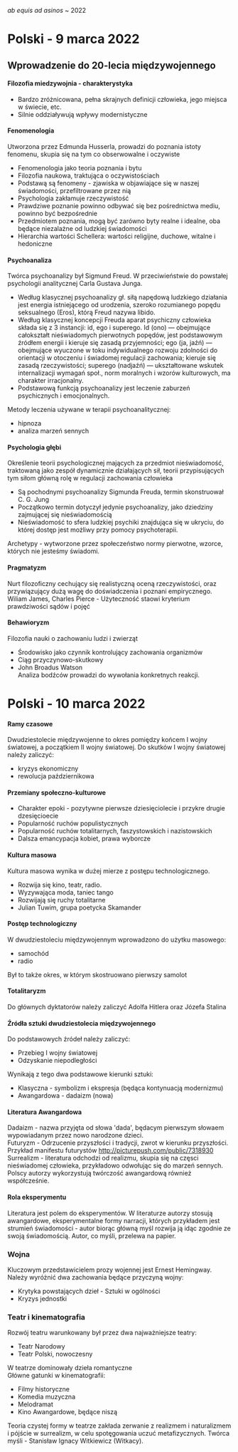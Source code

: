 *ab equis ad asinos* ~ 2022

Polski - 9 marca 2022
==

## Wprowadzenie do 20-lecia międzywojennego

#### Filozofia miedzywojnia - charakterystyka
- Bardzo zróżnicowana, pełna skrajnych definicji człowieka, jego miejsca w świecie, etc.
- Silnie oddziaływują wpływy modernistyczne

#### Fenomenologia
Utworzona przez Edmunda Husserla, prowadzi do poznania istoty fenomenu, skupia się na tym co obserwowalne i oczywiste<br/>
- Fenomenologia jako teoria poznania i bytu
- Filozofia naukowa, traktująca o oczywistościach
- Podstawą są fenomeny - zjawiska w objawiające się w naszej świadomości, przefiltrowane przez nią
- Psychologia zakłamuje rzeczywistość
- Prawdziwe poznanie powinno odbywać się bez pośrednictwa mediu, powinno być bezpośrednie
- Przedmiotem poznania, mogą być zarówno byty realne i idealne, oba będące niezalażne od ludzkiej świadomości
- Hierarchia wartości Schellera: wartości religijne, duchowe, witalne i hedoniczne

#### Psychoanaliza
Twórca psychoanalizy był Sigmund Freud. W przeciwieństwie do powstałej psychologii analitycznej Carla Gustava Junga. <br/>
- Według klasycznej psychoanalizy gł. siłą napędową ludzkiego działania jest energia istniejącego od urodzenia, szeroko rozumianego popędu seksualnego (Eros), którą Freud nazywa libido.
- Według klasycznej koncepcji Freuda aparat psychiczny człowieka składa się z 3 instancji: id, ego i superego. Id (ono) — obejmujące całokształt nieświadomych pierwotnych popędów, jest podstawowym źródłem energii i kieruje się zasadą przyjemności; ego (ja, jaźń) — obejmujące wyuczone w toku indywidualnego rozwoju zdolności do orientacji w otoczeniu i świadomej regulacji zachowania; kieruje się zasadą rzeczywistości; superego (nadjaźń) — ukształtowane wskutek internalizacji wymagań społ., norm moralnych i wzorów kulturowych, ma charakter irracjonalny.
- Podstawową funkcją psychoanalizy jest leczenie zaburzeń psychicznych i emocjonalnych.

Metody leczenia używane w terapii psychoanalitycznej:
- hipnoza
- analiza marzeń sennych

#### Psychologia głębi
Określenie teorii psychologicznej mających za przedmiot nieświadomość, traktowaną jako zespół dynamicznie działających sił, teorii przypisujących tym siłom główną rolę w regulacji zachowania człowieka <br/>
- Są pochodnymi psychoanalizy Sigmunda Freuda, termin skonstruował C. G. Jung
- Początkowo termin dotyczył jedynie psychoanalizy, jako dziedziny zajmującej się nieświadomością
- Nieświadomość to sfera ludzkiej psychiki znajdująca się w ukryciu, do której dostęp jest możliwy przy pomocy psychoterapii.

Archetypy - wytworzone przez społeczeństwo normy pierwotne, wzorce, których nie jesteśmy świadomi.

#### Pragmatyzm
Nurt filozoficzny cechujący się realistyczną oceną rzeczywistości, oraz przywiązujący dużą wagę do doświadczenia i poznani empirycznego. <br/>
Wiliam James, Charles Pierce - Użyteczność staowi kryterium prawdziwości sądów i pojęć

#### Behawioryzm
Filozofia nauki o zachowaniu ludzi i zwierząt <br/>
- Środowisko jako czynnik kontrolujący zachowania organizmów
- Ciąg przyczynowo-skutkowy
- John Broadus Watson<br/>
Analiza bodźców prowadzi do wywołania konkretnych reakcji.

Polski - 10 marca 2022
==

#### Ramy czasowe
Dwudziestolecie międzywojenne to okres pomiędzy końcem I wojny światowej, a początkiem II wojny światowej. Do skutków I wojny światowej należy zaliczyć:
- kryzys ekonomiczny
- rewolucja październikowa

#### Przemiany społeczno-kulturowe

- Charakter epoki - pozytywne pierwsze dziesięciolecie i przykre drugie dzesięcioecie
- Popularność ruchów populistycznych
- Popularność ruchów totalitarnych, faszystowskich i nazistowskich
- Dalsza emancypacja kobiet, prawa wyborcze

#### Kultura masowa
Kultura masowa wynika w dużej mierze z postępu technologicznego.

- Rozwija się kino, teatr, radio.
- Wyzywająca moda, taniec tango
- Rozwijają się ruchy totalitarne
- Julian Tuwim, grupa poetycka Skamander

#### Postęp technologiczny
W dwudziestoleciu międzywojennym wprowadzono do użytku masowego:
- samochód  
- radio

Był to także okres, w którym skostruowano pierwszy samolot

#### Totalitaryzm
Do głównych dyktatorów należy zaliczyć Adolfa Hitlera oraz Józefa Stalina


#### Źródła sztuki dwudziestolecia międzywojennego
Do podstawowych źródeł należy zaliczyć:
- Przebieg I wojny światowej
- Odzyskanie niepodległości

Wynikają z tego dwa podstawowe kierunki sztuki:
- Klasyczna - symbolizm i ekspresja (będąca kontynuacją modernizmu)
- Awangardowa - dadaizm (nowa)

#### Literatura Awangardowa
Dadaizm - nazwa przyjęta od słowa 'dada', będacym pierwszym słowaem wypowiadanym przez nowo narodzone dzieci.  
Futuryzm - Odrzucenie przyszłości i tradycji, zwrot w kierunku przyszłości.  
Przykład manifestu futurystów http://picturepush.com/public/7318930  
Surrealizm - literatura odchodzi od realizmu, skupia się na częsci nieświadomej człowieka, przykładowo odwołując się do marzeń sennych.
Polscy autorzy wykorzystują twórczość awangardową również współcześnie.

#### Rola eksperymentu
Literatura jest polem do eksperymentów. W literaturze autorzy stosują awangardowe, eksperymentalne formy narracji, których przykładem jest strumień świadomości - autor biorąc główną myśl rozwija ją idąc zgodnie ze swoją świadomością. Autor, co myśli, przelewa na papier.

### Wojna
Kluczowym przedstawicielem prozy wojennej jest Ernest Hemingway.
Należy wyróżnić dwa zachowania będące przyczyną wojny:
- Krytyka powstających dzieł - Sztuki w ogólności
- Kryzys jednostki

### Teatr i kinematografia
Rozwój teatru warunkowany był przez dwa najważniejsze teatry:
- Teatr Narodowy
- Teatr Polski, nowoczesny  

W teatrze dominowały dzieła romantyczne  
Główne gatunki w kinematografii:
- Filmy historyczne
- Komedia muzyczna
- Melodramat
- Kino Awangardowe, będące niszą

Teoria czystej formy w teatrze zakłada zerwanie z realizmem i naturalizmem i pójście w surrealizm, w celu spotęgowania uczuć metafizycznych. Twórca myśli - Stanisław Ignacy Witkiewicz (Witkacy).  
